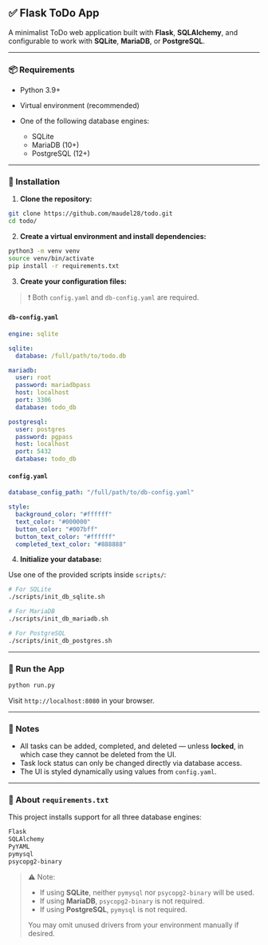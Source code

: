 ## ✅ Flask ToDo App

A minimalist ToDo web application built with **Flask**, **SQLAlchemy**, and configurable to work with **SQLite**, **MariaDB**, or **PostgreSQL**.

---

### 📦 Requirements

* Python 3.9+
* Virtual environment (recommended)
* One of the following database engines:

  * SQLite
  * MariaDB (10+)
  * PostgreSQL (12+)

---

### 🔧 Installation

1. **Clone the repository:**

```bash
git clone https://github.com/maudel28/todo.git
cd todo/
```

2. **Create a virtual environment and install dependencies:**

```bash
python3 -m venv venv
source venv/bin/activate
pip install -r requirements.txt
```

3. **Create your configuration files:**

> ❗ Both `config.yaml` and `db-config.yaml` are required.

#### `db-config.yaml`

```yaml
engine: sqlite

sqlite:
  database: /full/path/to/todo.db

mariadb:
  user: root
  password: mariadbpass
  host: localhost
  port: 3306
  database: todo_db

postgresql:
  user: postgres
  password: pgpass
  host: localhost
  port: 5432
  database: todo_db
```

#### `config.yaml`

```yaml
database_config_path: "/full/path/to/db-config.yaml"

style:
  background_color: "#ffffff"
  text_color: "#000000"
  button_color: "#007bff"
  button_text_color: "#ffffff"
  completed_text_color: "#888888"
```

4. **Initialize your database:**

Use one of the provided scripts inside `scripts/`:

```bash
# For SQLite
./scripts/init_db_sqlite.sh

# For MariaDB
./scripts/init_db_mariadb.sh

# For PostgreSQL
./scripts/init_db_postgres.sh
```

---

### 🚀 Run the App

```bash
python run.py
```

Visit `http://localhost:8080` in your browser.

---

### 📌 Notes

* All tasks can be added, completed, and deleted — unless **locked**, in which case they cannot be deleted from the UI.
* Task lock status can only be changed directly via database access.
* The UI is styled dynamically using values from `config.yaml`.

---

### 📎 About `requirements.txt`

This project installs support for all three database engines:

```txt
Flask
SQLAlchemy
PyYAML
pymysql
psycopg2-binary
```

> ⚠️ Note:
>
> * If using **SQLite**, neither `pymysql` nor `psycopg2-binary` will be used.
> * If using **MariaDB**, `psycopg2-binary` is not required.
> * If using **PostgreSQL**, `pymysql` is not required.
>
> You may omit unused drivers from your environment manually if desired.
